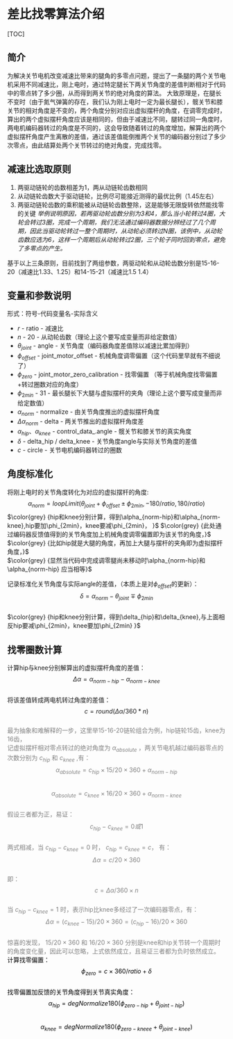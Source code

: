 # 差比找零算法介绍
[TOC]
## 简介
为解决关节电机改变减速比带来的腿角的多零点问题，提出了一条腿的两个关节电机采用不同减速比，刚上电时，通过特定腿长下两关节角度的差值判断相对于代码中的零点转了多少圈，从而得到两关节的绝对角度的算法。
大致原理是，在腿长不变时（由于氮气弹簧的存在，我们认为刚上电时一定为最长腿长），髋关节和膝关节的相对角度是不变的，两个角度分别对应出虚拟摆杆的角度，在调零完成时，算出的两个虚拟摆杆角度应该是相同的，但由于减速比不同，腿转过同一角度时，两电机编码器转过的角度是不同的，这会导致随着转过的角度增加，解算出的两个虚拟摆杆角度产生离散的差值，通过该差值能倒推两个关节的编码器分别过了多少次零点，由此结算处两个关节转过的绝对角度，完成找零。

## 减速比选取原则
1. 两驱动链轮的齿数相差为1，两从动链轮齿数相同
2. 从动链轮齿数大于驱动链轮，比例尽可能接近测得的最优比例（1.45左右）
3. 两驱动链轮齿数的乘积能被从动链轮齿数整除，这是能够无限旋转依然能找零的关键 
*举例说明原因，若两驱动轮齿数分别为3和4，那么当小轮转过4圈，大轮会转过3圈，完成一个周期，我们无法通过编码器数据分辨经过了几个周期，因此当驱动轮转过一整个周期时，从动轮必须转过N圈，该例中，从动轮齿数应选为6，这样一个周期后从动轮转过2圈，三个轮子同时回到零点，避免了多零点的产生。*

基于以上三条原则，目前找到了两组参数，两驱动轮和从动轮齿数分别是15-16-20（减速比1.33、1.25）和14-15-21（减速比1.5 1.4）
## 变量和参数说明
形式：符号-代码变量名-实际含义
- $r$ - ratio - 减速比
- $n$ - 20 - 从动轮齿数（理论上这个要写成变量而非给定数值）
- $\theta_{joint}$ - angle - 关节角度（编码器角度差值除以减速比累加得到）
- $\phi_{offset}$ - joint_motor_offset - 机械角度调零偏置（这个代码里早就有不细说了）
- $\phi_{zero}$ - joint_motor_zero_calibration - 找零偏置
（等于机械角度找零偏置+转过圈数对应的角度）
- $\phi_{2min}$ - 31 - 最长腿长下大腿与虚拟摆杆的夹角（理论上这个要写成变量而非给定数值）
- $\alpha_{norm}$ - normalize - 由关节角度推出的虚拟摆杆角度
- $\Delta\alpha_{norm}$ - delta - 两关节推出的虚拟摆杆角度差
- $\alpha_{hip}、\alpha_{knee}$ - control_data_.angle - 髋关节和膝关节的真实角度
- $\delta$ - delta_hip / delta_knee - 关节角度angle与实际关节角度的差值
- $c$ - circle - 关节电机编码器转过的圈数
## 角度标准化
将刚上电时的关节角度转化为对应的虚拟摆杆的角度:<br>
$$\alpha_{norm}=loopLimit(\theta_{joint}+\phi_{offset}\pm\phi_{2min},-180/ratio,180/ratio)$$
$\color{grey} {hip和knee分别计算，得到\alpha_{norm-hip}和\alpha_{norm-knee},hip要加\phi_{2min}，knee要减\phi_{2min}， }$
$\color{grey} {此处通过编码器反馈值得到的关节角度加上机械角度调零偏置即为该关节的角度，}$
$\color{grey} {比如hip就是大腿的角度，再加上大腿与摆杆的夹角即为虚拟摆杆角度，}$  
$\color{grey} {显然当代码中完成调零腿尚未移动时\alpha_{norm-hip}和\alpha_{norm-hip} 应当相等}$

记录标准化关节角度与实际angle的差值，（本质上是对$\phi_{offset}$的更新）：  
$$\delta=\alpha_{norm}-\theta_{joint}\mp\phi_{2min}$$  
$\color{grey} {hip和knee分别计算，得到\delta_{hip}和\delta_{knee},与上面相反hip要减\phi_{2min}，knee要加\phi_{2min} }$

## 找零圈数计算
计算hip与knee分别解算出的虚拟摆杆角度的差值：  
$$\Delta\alpha=\alpha_{norm-hip}-\alpha_{norm-knee}$$  
将该差值转成两电机转过角度的差值：  
$$c= round(\Delta\alpha/ 360 * n)$$  
<font color = grey>
最为抽象和难解释的一步，这里举15-16-20链轮组合为例，hip链轮15齿，knee为16齿，  
记虚拟摆杆相对零点转过的绝对角度为
$\alpha_{absolute}$
，两关节电机越过编码器零点的次数分别为
$c_{hip}$
和
$c_{knee}$
,有：
$$\alpha_{absolute}=c_{hip}×15/20×360+\alpha_{norm-hip}$$  
$$\alpha_{absolute}=c_{knee}×16/20×360+\alpha_{norm-knee}$$  
假设三者都为正，易证：  
$$c_{hip}-c_{knee}=0或1$$  
两式相减，当
$c_{hip}-c_{knee}=0$
时，
$c_{hip}=c_{knee}=c，$
有：  
$$\Delta\alpha=c/20×360$$  
即：  
$$c= \Delta\alpha/ 360 × n$$  
当
$c_{hip}-c_{knee}=1$
时，表示hip比knee多经过了一次编码器零点，有：  
$$\Delta\alpha=(c_{knee}-15)/20×360=(c_{hip}-16)/20×360$$  
惊喜的发现，
$15/20×360$
和
$16/20×360$
分别是knee和hip关节转一个周期时的角度变化量，因此可以忽略，上式依然成立，且易证三者都为负时依然成立。  
<font color = black>
计算找零偏置：  
$$\phi_{zero}=c×360/ratio+\delta$$    
找零偏置加反馈的关节角度得到关节真实角度：  
$$\alpha_{hip}=degNormalize180(\phi_{zero-hip}+\theta_{joint-hip})$$  
$$\alpha_{knee}=degNormalize180(\phi_{zero-kneee}+\theta_{joint-knee})$$



